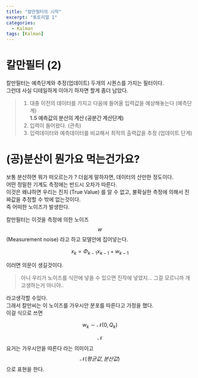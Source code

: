 ```yaml
---
title: "칼만필터의 시작"  
excerpt: "튜토리얼 1"  
categories:  
  - Kalman
tags: [Kalman]
---
```

# 칼만필터 (2)
칼만필터는 예측단계와 추정(업데이트) 두개의 시퀀스를 가지는 필터이다.  
그런데 사실 디테일하게 이야기 하자면 할게 좀더 남았다.  

>1. 대충 이전의 데이터를 가지고 다음에 들어올 입력값을 예상해놓는다 (예측단계)   
> **1.5 예측값의 분산의 계산 (공분간 계산단계)** 
>2. 입력이 들어왔다. (관측)
>3. 입력데이터와 예측데이터를 비교해서 최적의 출력값을 추정 (업데이트 단계)

# (공)분산이 뭔가요 먹는건가요?
보통 분산하면 뭐가 떠오르는가 ?
더쉽게 말하자면, 데이터의 산만한 정도이다.  
어떤 정밀한 기계도 측정에는 반드시 오차가 따른다.  
이것은 왜냐하면 우리는 진치 (True Value) 를 알 수 없고, 불확실한 측정에 의해서 진짜값을 추정할 수 밖에 없는것이다.  
즉 어떠한 노이즈가 발생한다.  

칼만필터는 이것을 측정에 의한 노이즈 $$w$$ (Measurement noise) 라고 하고 모델안에 집어넣는다.

$$x_k = \Phi_{k-1}x_{k-1} + w_{k-1}$$

이러면 의문이 생길것이다.
  
> 아니 우리가 노이즈를 식안에 넣을 수 있으면 진작에 넣었지...
> 그걸 모르니까 개고생하는거 아니야..

라고생각할 수있다.  
그래서 칼만씨는 이 노이즈를 가우시안 분포를 따른다고 가정을 했다.  
이걸 식으로 쓰면

$$w_k \sim \mathcal{N}(0,Q_k)$$

$$\mathcal{N}$$ 요거는 가우시안을 따른다 라는 의미이고  
$$\mathcal{N}(평균값,분산값)$$ 으로 표현을 한다.